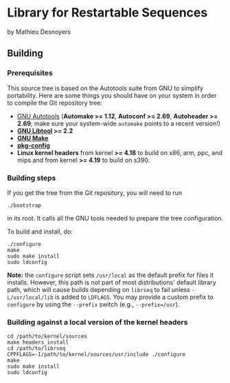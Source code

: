 <!--
SPDX-FileCopyrightText: 2022 EfficiOS Inc.

SPDX-License-Identifier: MIT
-->

Library for Restartable Sequences
=================================

by Mathieu Desnoyers


Building
--------

### Prerequisites

This source tree is based on the Autotools suite from GNU to simplify
portability. Here are some things you should have on your system in order to
compile the Git repository tree:

  - [GNU Autotools](http://www.gnu.org/software/autoconf/)
    (**Automake >= 1.12**, **Autoconf >= 2.69**,
    **Autoheader >= 2.69**;
    make sure your system-wide `automake` points to a recent version!)
  - **[GNU Libtool](https://www.gnu.org/software/libtool/) >= 2.2**
  - **[GNU Make](https://www.gnu.org/software/make/)**
  - **[pkg-config](https://www.freedesktop.org/wiki/Software/pkg-config)**
  - **Linux kernel headers** from kernel **>= 4.18** to build on x86, arm,
    ppc, and mips and from kernel **>= 4.19** to build on s390.


### Building steps

If you get the tree from the Git repository, you will need to run

    ./bootstrap

in its root. It calls all the GNU tools needed to prepare the tree
configuration.

To build and install, do:

    ./configure
    make
    sudo make install
    sudo ldconfig

**Note:** the `configure` script sets `/usr/local` as the default prefix for
files it installs. However, this path is not part of most distributions'
default library path, which will cause builds depending on `librseq`
to fail unless `-L/usr/local/lib` is added to `LDFLAGS`. You may provide a
custom prefix to `configure` by using the `--prefix` switch
(e.g., `--prefix=/usr`).


### Building against a local version of the kernel headers

    cd /path/to/kernel/sources
    make headers_install
    cd /path/to/librseq
    CPPFLAGS=-I/path/to/kernel/sources/usr/include ./configure
    make
    sudo make install
    sudo ldconfig
